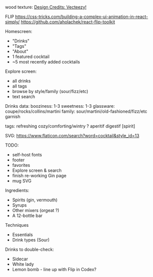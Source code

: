 wood texture: <a href="https://vecteezy.com">Design Credits: Vecteezy!</a>

FLIP
https://css-tricks.com/building-a-complex-ui-animation-in-react-simply/
https://github.com/aholachek/react-flip-toolkit

Homescreen:
* "Drinks"
* "Tags"
* "About"
* 1 featured cocktail
* ~5 most recently added cocktails

Explore screen:
* all drinks
* all tags
* browse by style/family (sour/fizz/etc)
* text search

Drinks data:
booziness: 1-3
sweetness: 1-3
glassware: coupe/rocks/collins/martini
family: sour/martini/old-fashioned/fizz/etc
garnish

tags:
refreshing
cozy/comforting/wintry ?
aperitif
digestif
[spirit]


SVG:
https://www.flaticon.com/search?word=cocktail&style_id=13


TODO:
* self-host fonts
* footer
* favorites
* Explore screen & search
* finish re-working Gin page
* mug SVG


Ingredients:
 * Spirits (gin, vermouth)
 * Syrups
 * Other mixers (orgeat ?)
 * A 12-bottle bar

Techniques
 * Essentials
 * Drink types (Sour)

Drinks to double-check:
 * Sidecar
 * White lady
 * Lemon bomb - line up with Flip in Codex?

